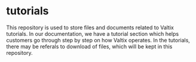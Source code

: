 # tutorials

This repository is used to store files and documents related to Valtix tutorials. In our documentation, we have a tutorial section which helps customers go through step by step on how Valtix operates. In the tutorials, there may be referals to download of files, which will be kept in this repository.

